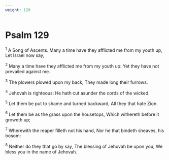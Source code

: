 ```yaml
---
weight: 129
---
```


# Psalm 129

<sup>1</sup> A Song of Ascents. Many a time have they afflicted me from my youth up, Let Israel now say, 

<sup>2</sup> Many a time have they afflicted me from my youth up: Yet they have not prevailed against me. 

<sup>3</sup> The plowers plowed upon my back; They made long their furrows. 

<sup>4</sup> Jehovah is righteous: He hath cut asunder the cords of the wicked. 

<sup>5</sup> Let them be put to shame and turned backward, All they that hate Zion. 

<sup>6</sup> Let them be as the grass upon the housetops, Which withereth before it groweth up; 

<sup>7</sup> Wherewith the reaper filleth not his hand, Nor he that bindeth sheaves, his bosom: 

<sup>8</sup> Neither do they that go by say, The blessing of Jehovah be upon you; We bless you in the name of Jehovah. 


